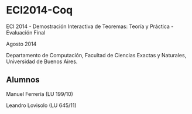 ECI2014-Coq
===========

ECI 2014 - Demostración Interactiva de Teoremas: Teoría y Práctica - Evaluación Final

Agosto 2014

Departamento de Computación,
Facultad de Ciencias Exactas y Naturales,
Universidad de Buenos Aires.

Alumnos
-------

Manuel Ferrería (LU 199/10)

Leandro Lovisolo (LU 645/11)
